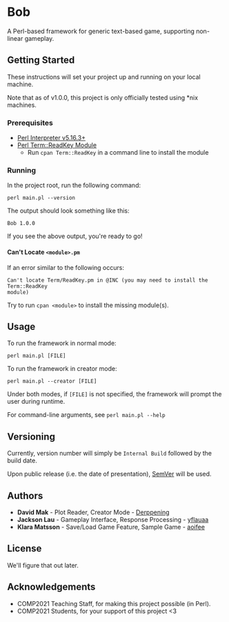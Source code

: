 # Bob 

A Perl-based framework for generic text-based game, supporting non-linear
gameplay.

## Getting Started

These instructions will set your project up and running on your local machine.

Note that as of v1.0.0, this project is only officially tested using *nix 
machines. 

### Prerequisites

* [Perl Interpreter v5.16.3+](https://www.perl.org/get.html)
* [Perl Term::ReadKey Module](http://search.cpan.org/~jstowe/TermReadKey-2.37/ReadKey_pm.PL)
    * Run `cpan Term::ReadKey` in a command line to install the module

### Running

In the project root, run the following command:
```
perl main.pl --version
```

The output should look something like this:
```
Bob 1.0.0
```

If you see the above output, you're ready to go!

#### Can't Locate `<module>.pm`

If an error similar to the following occurs:
```
Can't locate Term/ReadKey.pm in @INC (you may need to install the Term::ReadKey
module)
```

Try to run `cpan <module>` to install the missing module(s).

## Usage

To run the framework in normal mode:
```
perl main.pl [FILE]
```

To run the framework in creator mode:
```
perl main.pl --creator [FILE]
```

Under both modes, if `[FILE]` is not specified, the framework will prompt the 
user during runtime.

For command-line arguments, see `perl main.pl --help`

## Versioning

Currently, version number will simply be `Internal Build` followed by the build
date.

Upon public release (i.e. the date of presentation), 
[SemVer](http://semver.org/) will be used.

## Authors

* **David Mak** - Plot Reader, Creator Mode - 
[Derppening](https://github.com/Derppening)
* **Jackson Lau** - Gameplay Interface, Response Processing - 
[yflauaa](https://github.com/yflauaa)
* **Klara Matsson** - Save/Load Game Feature, Sample Game - 
[aoifee](https://github.com/aoifee)

## License

We'll figure that out later.

## Acknowledgements

* COMP2021 Teaching Staff, for making this project possible (in Perl).
* COMP2021 Students, for your support of this project <3
